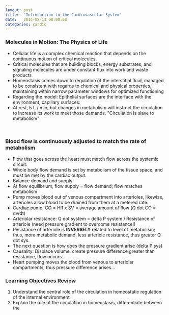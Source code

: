 ```yaml
---
layout: post
title:  "Introduction to the Cardiovascular System"
date:   2014-08-13 08:00:00
categories: cardio
---
```


### Molecules in Motion: The Physics of Life
- Cellular life is a complex chemical reaction that depends on the continuous motion of critical molecules.
- Critical molecules that are building blocks, energy substrates, and signaling molecules are under constant flux into work and waste products
- Homeostasis comes down to  regulation of the interstitial fluid, managed to be consistent with regards to chemical and physical properties, maintaining within narrow parameter windows for optimized functioning
- Regarding the model: Epithelial surfaces are the interface with the environment, capillary surfaces: 
- At rest, 5 L / min, but changes in metabolism will instruct the circulation to increase its work to meet those demands. "Circulation is slave to metabolism"

<span><br></span>

### Blood flow is continuously adjusted to match the rate of metabolism
- Flow that goes across the heart must match flow across the systemic circuit.
- Whole body flow demand is set by metabolism of the tissue space, and must be met by the cardiac output.
- Balance demand and supply!
- At flow equilibrium, flow supply = flow demand; flow matches metabolism
- Pump moves blood out of venous compartment into arterioles, likewise, arterioles allow blood to be drained from them at a metered rate.
- Cardiac pump: CO = HR x SV = average amount of flow (Q dot CO = dv/dt)
- Arteriolar resistance: Q dot system = delta P system / Resistance of arteriole (need pressure gradient to overcome resistance!)
- Resistance of arteriole is **INVERSELY** related to level of metabolism; thus, more metabolic demand, less arteriole resistance, thus greater Q dot sys.
- The next question is how does the pressure gradient arise (delta P sys)
- Causality: Displace volume, create pressure difference greater than resistance, flow occurs.
- Heart pumping moves the blood from venous to arteriolar compartments, thus pressure difference arises...


### Learning Objectives Review

1. Understand the central role of the circulation in homeostatic regulation of the internal environment
2. Explain the role of the circulation in homeostasis, differentiate between the